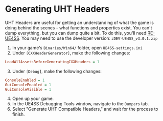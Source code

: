 # Generating UHT Headers

UHT Headers are useful for getting an understanding of what the game is doing behind the scenes - what functions and properties exist. You can't dump everything, but you can dump quite a bit. To do this, you'll need [RE-UE4SS](https://github.com/UE4SS-RE/RE-UE4SS). You may need to use the developer version: `zDEV-UE4SS_v3.0.1.zip`

1. In your game's `Binaries/Win64/` folder, open `UE4SS-settings.ini`
2. Under `[CXXHeaderGenerator]`, make the following changes:
```ini
LoadAllAssetsBeforeGeneratingCXXHeaders = 1
```
3. Under `[Debug]`, make the following changes:
```ini
ConsoleEnabled = 1
GuiConsoleEnabled = 1
GuiConsoleVisible = 1
```
4. Open up your game.
5. In the UE4SS Debugging Tools window, navigate to the `Dumpers` tab.
6. Select "Generate UHT Compatible Headers," and wait for the process to finish.